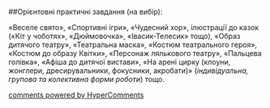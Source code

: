 <div id="hypercomments_widget" class="js-hypercomments-widget invisible"></div>

##Орієнтовні практичні завдання (на вибір):

<p>«Веселе свято», «Спортивні ігри», «Чудесний хор», ілюстрації до казок («Кіт у чоботях», «Дюймовочка», «Івасик-Телесик» тощо), «Образ дитячого театру», «Театральна маска», «Костюм театрального героя», «Костюм до образу Квітки», «Персонаж лялькового театру», «Пальцева голівка», «Афіша до дитячої вистави», «На арені цирку (клоуни, жонглери, дресирувальники, фокусники, акробати)» (<i>індивідуальна, групова та колективна форми роботи</i>) тощо.</p>


<div class="js-hypercomments-container">
    <a href="http://hypercomments.com" class="hc-link" title="comments widget">comments powered by HyperComments</a>
</div>